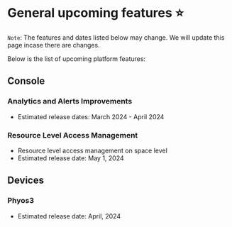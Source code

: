 # General upcoming features ⭐

`Note`: The features and dates listed below may change. We will update this page incase there are changes.

Below is the list of upcoming platform features:

## Console

### Analytics and Alerts Improvements
- Estimated release dates: March 2024 - April 2024

### Resource Level Access Management
- Resource level access management on space level
- Estimated release date: May 1, 2024

## Devices

### Phyos3
- Estimated release date: April, 2024